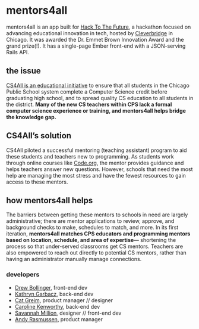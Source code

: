 # mentors4all
mentors4all is an app built for [Hack To The Future](https://www.cleverbridge.com/corporate/news_press/cleverbridge-host-hack-future-hackathon/), a hackathon focused on advancing educational innovation in tech, hosted by [Cleverbridge](https://www.cleverbridge.com) in Chicago. It was awarded the Dr. Emmet Brown Innovation Award and the grand prize(!). It has a single-page Ember front-end with a JSON-serving Rails API.

## the issue
[CS4All is an educational initiative](https://chooseyourfuture.cps.edu/computer-science-for-all/) to ensure that all students in the Chicago Public School system complete a Computer Science credit before graduating high school, and to spread quality CS education to all students in the district. **Many of the new CS teachers within CPS lack a formal computer science experience or training, and mentors4all helps bridge the knowledge gap.**

## CS4All’s solution
CS4All piloted a successful mentoring (teaching assistant) program to aid these students and teachers new to programming. As students work through online courses like [Code.org](http://code.org), the mentor provides guidance and helps teachers answer new questions. However, schools that need the most help are managing the most stress and have the fewest resources to gain access to these mentors.

## how mentors4all helps
The barriers between getting these mentors to schools in need are largely administrative; there are mentor applications to review, approve, and background checks to make, schedules to match, and more. In its first iteration, **mentors4all matches CPS educators and programming mentors based on location, schedule, and area of expertise**— shortening the process so that under-served classrooms get CS mentors. Teachers are also empowered to reach out directly to potential CS mentors, rather than having an administrator manually manage connections.

### developers
- [Drew Bollinger](https://github.com/dbollinger), front-end dev
- [Kathryn Garbacz](https://github.com/katushe), back-end dev
- [Cat Greim](https://github.com/cgreim), product manager // designer
- [Caroline Kenworthy](https://github.com/kenworthyc), back-end dev
- [Savannah Million](https://github.com/savannahmillion), designer // front-end dev
- [Andy Rasmussen](https://github.com/andyras), product manager

